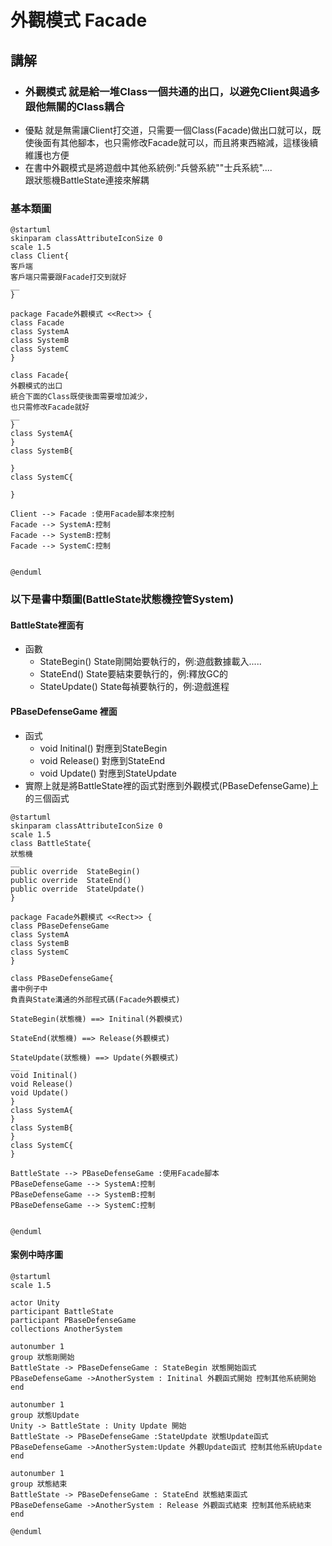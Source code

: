 # 外觀模式 Facade

## 講解
- ### 外觀模式 就是給一堆Class一個共通的出口，以避免Client與過多跟他無關的Class耦合
- 優點 就是無需讓Client打交道，只需要一個Class(Facade)做出口就可以，既使後面有其他腳本，也只需修改Facade就可以，而且將東西縮減，這樣後續維護也方便
- 在書中外觀模式是將遊戲中其他系統例:"兵營系統""士兵系統"....  
跟狀態機BattleState連接來解耦

### 基本類圖

```puml
@startuml
skinparam classAttributeIconSize 0
scale 1.5
class Client{
客戶端
客戶端只需要跟Facade打交到就好
__
}

package Facade外觀模式 <<Rect>> {
class Facade
class SystemA
class SystemB
class SystemC
}

class Facade{
外觀模式的出口
統合下面的Class既使後面需要增加減少，
也只需修改Facade就好
__
}
class SystemA{
}
class SystemB{

}
class SystemC{

}

Client --> Facade :使用Facade腳本來控制
Facade --> SystemA:控制
Facade --> SystemB:控制
Facade --> SystemC:控制


@enduml
```

### 以下是書中類圖(BattleState狀態機控管System)

#### BattleState裡面有
- 函數
    - StateBegin() State剛開始要執行的，例:遊戲數據載入.....
    - StateEnd()    State要結束要執行的，例:釋放GC的
    - StateUpdate() State每禎要執行的，例:遊戲進程

#### PBaseDefenseGame 裡面
- 函式
    - void Initinal() 對應到StateBegin
    - void Release() 對應到StateEnd
    - void Update() 對應到StateUpdate
- 實際上就是將BattleState裡的函式對應到外觀模式(PBaseDefenseGame)上的三個函式

```puml
@startuml
skinparam classAttributeIconSize 0
scale 1.5
class BattleState{
狀態機
__
public override  StateBegin()
public override  StateEnd()
public override  StateUpdate()
}

package Facade外觀模式 <<Rect>> {
class PBaseDefenseGame
class SystemA
class SystemB
class SystemC
}

class PBaseDefenseGame{
書中例子中
負責與State溝通的外部程式碼(Facade外觀模式)

StateBegin(狀態機) ==> Initinal(外觀模式)

StateEnd(狀態機) ==> Release(外觀模式)

StateUpdate(狀態機) ==> Update(外觀模式)
__
void Initinal()
void Release()
void Update()
}
class SystemA{
}
class SystemB{
}
class SystemC{
}

BattleState --> PBaseDefenseGame :使用Facade腳本
PBaseDefenseGame --> SystemA:控制
PBaseDefenseGame --> SystemB:控制
PBaseDefenseGame --> SystemC:控制


@enduml
```

#### 案例中時序圖

```puml
@startuml
scale 1.5

actor Unity
participant BattleState
participant PBaseDefenseGame
collections AnotherSystem

autonumber 1
group 狀態剛開始
BattleState -> PBaseDefenseGame : StateBegin 狀態開始函式
PBaseDefenseGame ->AnotherSystem : Initinal 外觀函式開始 控制其他系統開始 
end

autonumber 1
group 狀態Update
Unity -> BattleState : Unity Update 開始
BattleState -> PBaseDefenseGame :StateUpdate 狀態Update函式
PBaseDefenseGame ->AnotherSystem:Update 外觀Update函式 控制其他系統Update
end

autonumber 1
group 狀態結束
BattleState -> PBaseDefenseGame : StateEnd 狀態結束函式
PBaseDefenseGame ->AnotherSystem : Release 外觀函式結束 控制其他系統結束
end

@enduml
```